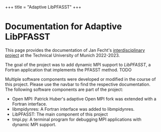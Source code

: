 +++
title = "Adaptive LibPFASST"
+++
# Documentation for Adaptive LibPFASST

<p>This page provides the documentation of Jan Fecht's <a href="https://www.cit.tum.de/en/cit/studies/degree-programs/master-informatics/interdisciplinary-project/">interdisciplinary project</a> at the Technical University of Munich 2022-2023.</p>

The goal of the project was to add dynamic MPI support to *LibPFASST*, a Fortran application that implements the PFASST method.
TODO

<p>Multiple software components were developed or modified in the course of this project. Please use the navbar to find the respective documentation. The following software components are part of the project:</p>
<ul>
  <li>Open MPI: Patrick Huber's adaptive Open MPI fork was extended with a Fortran interface.</li>
  <li>libmpidynres: A Fortran interface was added to libmpidynres.</li>
  <li>LibPFASST: The main component of this project</li>
  <li>tmpi.py: A terminal program for debugging MPI applications with dynamic MPI support.</li>
</ul>
